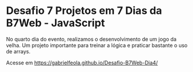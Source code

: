 # Desafio 7 Projetos em 7 Dias da B7Web - JavaScript

No quarto dia do evento, realizamos o desenvolvimento de um jogo da velha. Um projeto importante para treinar a lógica e praticar bastante o uso de arrays.

Acesse em https://gabrielfeola.github.io/Desafio-B7Web-Dia4/
